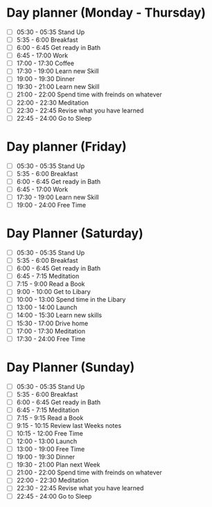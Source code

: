 # Day planner (Monday - Thursday)
- [ ] 05:30 - 05:35 Stand Up
- [ ] 5:35 - 6:00 Breakfast
- [ ] 6:00 - 6:45 Get ready in Bath
- [ ] 6:45 - 17:00 Work
- [ ] 17:00 - 17:30 Coffee
- [ ] 17:30 - 19:00 Learn new Skill
- [ ] 19:00 - 19:30 Dinner
- [ ] 19:30 - 21:00 Learn new Skill
- [ ] 21:00 - 22:00 Spend time with freinds on whatever
- [ ] 22:00 - 22:30 Meditation
- [ ] 22:30 - 22:45 Revise what you have learned
- [ ] 22:45 - 24:00  Go to Sleep

# Day planner (Friday)
- [ ] 05:30 - 05:35 Stand Up
- [ ] 5:35 - 6:00 Breakfast
- [ ] 6:00 - 6:45 Get ready in Bath
- [ ] 6:45 - 17:00 Work
- [ ] 17:30 - 19:00 Learn new Skill
- [ ] 19:00 - 24:00 Free Time

# Day Planner (Saturday)
- [ ] 05:30 - 05:35 Stand Up
- [ ] 5:35 - 6:00 Breakfast
- [ ] 6:00 - 6:45 Get ready in Bath
- [ ] 6:45 - 7:15 Meditation
- [ ] 7:15 - 9:00 Read a Book
- [ ] 9:00 - 10:00 Get to Libary
- [ ] 10:00 - 13:00 Spend time in the Libary
- [ ] 13:00 - 14:00 Launch
- [ ] 14:00 - 15:30 Learn new skills
- [ ] 15:30 - 17:00 Drive home
- [ ] 17:00 - 17:30 Meditation
- [ ] 17:30 - 24:00 Free Time

# Day Planner (Sunday)
- [ ] 05:30 - 05:35 Stand Up
- [ ] 5:35 - 6:00 Breakfast
- [ ] 6:00 - 6:45 Get ready in Bath
- [ ] 6:45 - 7:15 Meditation
- [ ] 7:15 - 9:15 Read a Book
- [ ] 9:15 - 10:15 Review last Weeks notes
- [ ] 10:15 - 12:00 Free Time
- [ ] 12:00 - 13:00 Launch
- [ ] 13:00 - 19:00 Free Time
- [ ] 19:00 - 19:30 Dinner
- [ ] 19:30 - 21:00 Plan next Week
- [ ] 21:00 - 22:00 Spend time with freinds on whatever
- [ ] 22:00 - 22:30 Meditation
- [ ] 22:30 - 22:45 Revise what you have learned
- [ ] 22:45 - 24:00  Go to Sleep